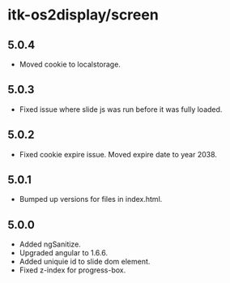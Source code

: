 # itk-os2display/screen

## 5.0.4

* Moved cookie to localstorage.

## 5.0.3

* Fixed issue where slide js was run before it was fully loaded.

## 5.0.2

* Fixed cookie expire issue. Moved expire date to year 2038.

## 5.0.1

* Bumped up versions for files in index.html.

## 5.0.0

* Added ngSanitize.
* Upgraded angular to 1.6.6.
* Added uniquie id to slide dom element.
* Fixed z-index for progress-box.
